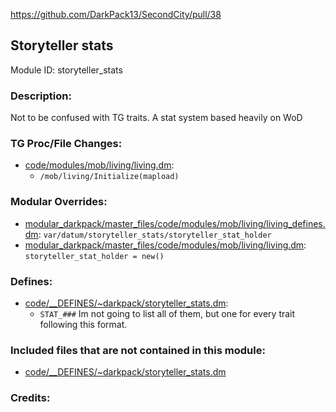 https://github.com/DarkPack13/SecondCity/pull/38

## Storyteller stats

Module ID: storyteller_stats <!-- Uppercase, UNDERSCORE_CONNECTED name of your module, that you use to mark files. This is so people can case-sensitive search for your edits, if any. -->

### Description:

Not to be confused with TG traits. A stat system based heavily on WoD

<!-- Here, try to describe what your PR does, what features it provides and any other directly useful information. -->

### TG Proc/File Changes:

- [code/modules/mob/living/living.dm](/code/modules/mob/living/living.dm):
	- `/mob/living/Initialize(mapload)`
<!-- If you edited any core procs, you should list them here. You should specify the files and procs you changed.
E.g:
- `code/modules/mob/living.dm`: `proc/overriden_proc`, `var/overriden_var`
  -->

### Modular Overrides:

- [modular_darkpack/master_files/code/modules/mob/living/living_defines.dm](/modular_darkpack/master_files/code/modules/mob/living/living_defines.dm): `var/datum/storyteller_stats/storyteller_stat_holder`
- [modular_darkpack/master_files/code/modules/mob/living/living.dm](/modular_darkpack/master_files/code/modules/mob/living/living.dm): `storyteller_stat_holder = new()`

### Defines:

- [code/\_\_DEFINES/~darkpack/storyteller_stats.dm](/code/__DEFINES/~darkpack/storyteller_stats.dm):
	- `STAT_###` Im not going to list all of them, but one for every trait following this format.

### Included files that are not contained in this module:

- [code/__DEFINES/~darkpack/storyteller_stats.dm](code/__DEFINES/~darkpack/storyteller_stats.dm)
<!-- Likewise, be it a non-modular file or a modular one that's not contained within the folder belonging to this specific module, it should be mentioned here. Good examples are icons or sounds that are used between multiple modules, or other such edge-cases. -->

### Credits:

<!-- Here go the credits to you, dear coder, and in case of collaborative work or ports, credits to the original source of the code. -->
